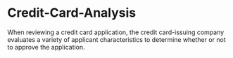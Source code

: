 # Credit-Card-Analysis
When reviewing a credit card application, the credit card-issuing company evaluates a variety of applicant characteristics to determine whether or not to approve the application.
